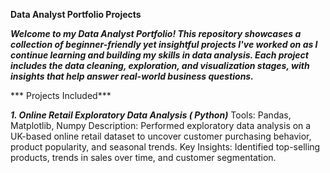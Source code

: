 **Data Analyst Portfolio Projects**


***Welcome to my Data Analyst Portfolio! This repository showcases a collection of beginner-friendly yet insightful projects I've worked on as I continue learning and building my skills in data analysis. Each project includes the data cleaning, exploration, and visualization stages, with insights that help answer real-world business questions.***

*** Projects Included***

***1. Online Retail  Exploratory Data Analysis ( Python)***
   Tools: Pandas, Matplotlib, Numpy
   Description: Performed exploratory data analysis on a UK-based online retail dataset to uncover customer purchasing behavior, product popularity, and seasonal trends.
   Key Insights: Identified top-selling products, trends in sales over time, and customer segmentation.
